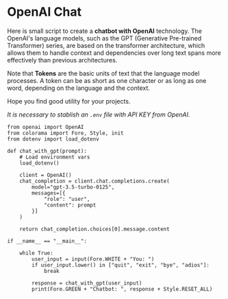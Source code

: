 # OpenAI Chat

Here is small script to create a **chatbot with OpenAI** technology.
The OpenAI's language models, such as the GPT (Generative Pre-trained Transformer) series, are based on the transformer architecture, which allows them to handle context and dependencies over long text spans more effectively than previous architectures.

Note that **Tokens** are the basic units of text that the language model processes. A token can be as short as one character or as long as one word, depending on the language and the context.

Hope you find good utility for your projects.

*It is necessary to stablish an `.env` file with API KEY from OpenAI.*


```
from openai import OpenAI
from colorama import Fore, Style, init
from dotenv import load_dotenv

def chat_with_gpt(prompt):
    # Load environment vars
    load_dotenv()

    client = OpenAI()
    chat_completion = client.chat.completions.create(
        model="gpt-3.5-turbo-0125",
        messages=[{
            "role": "user",
            "content": prompt
        }]
    )

    return chat_completion.choices[0].message.content

if __name__ == "__main__":

    while True:
        user_input = input(Fore.WHITE + "You: ")
        if user_input.lower() in ["quit", "exit", "bye", "adios"]:
            break

        response = chat_with_gpt(user_input)
        print(Fore.GREEN + "Chatbot: ", response + Style.RESET_ALL)
```
